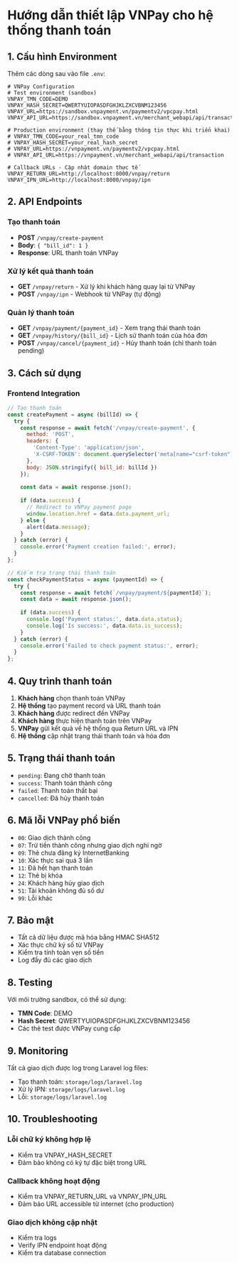 # Hướng dẫn thiết lập VNPay cho hệ thống thanh toán

## 1. Cấu hình Environment

Thêm các dòng sau vào file `.env`:

```env
# VNPay Configuration
# Test environment (sandbox)
VNPAY_TMN_CODE=DEMO
VNPAY_HASH_SECRET=QWERTYUIOPASDFGHJKLZXCVBNM123456
VNPAY_URL=https://sandbox.vnpayment.vn/paymentv2/vpcpay.html
VNPAY_API_URL=https://sandbox.vnpayment.vn/merchant_webapi/api/transaction

# Production environment (thay thế bằng thông tin thực khi triển khai)
# VNPAY_TMN_CODE=your_real_tmn_code
# VNPAY_HASH_SECRET=your_real_hash_secret
# VNPAY_URL=https://vnpayment.vn/paymentv2/vpcpay.html
# VNPAY_API_URL=https://vnpayment.vn/merchant_webapi/api/transaction

# Callback URLs - Cập nhật domain thực tế
VNPAY_RETURN_URL=http://localhost:8000/vnpay/return
VNPAY_IPN_URL=http://localhost:8000/vnpay/ipn
```

## 2. API Endpoints

### Tạo thanh toán
- **POST** `/vnpay/create-payment`
- **Body**: `{ "bill_id": 1 }`
- **Response**: URL thanh toán VNPay

### Xử lý kết quả thanh toán
- **GET** `/vnpay/return` - Xử lý khi khách hàng quay lại từ VNPay
- **POST** `/vnpay/ipn` - Webhook từ VNPay (tự động)

### Quản lý thanh toán
- **GET** `/vnpay/payment/{payment_id}` - Xem trạng thái thanh toán
- **GET** `/vnpay/history/{bill_id}` - Lịch sử thanh toán của hóa đơn
- **POST** `/vnpay/cancel/{payment_id}` - Hủy thanh toán (chỉ thanh toán pending)

## 3. Cách sử dụng

### Frontend Integration

```javascript
// Tạo thanh toán
const createPayment = async (billId) => {
  try {
    const response = await fetch('/vnpay/create-payment', {
      method: 'POST',
      headers: {
        'Content-Type': 'application/json',
        'X-CSRF-TOKEN': document.querySelector('meta[name="csrf-token"]').content
      },
      body: JSON.stringify({ bill_id: billId })
    });
    
    const data = await response.json();
    
    if (data.success) {
      // Redirect to VNPay payment page
      window.location.href = data.data.payment_url;
    } else {
      alert(data.message);
    }
  } catch (error) {
    console.error('Payment creation failed:', error);
  }
};

// Kiểm tra trạng thái thanh toán
const checkPaymentStatus = async (paymentId) => {
  try {
    const response = await fetch(`/vnpay/payment/${paymentId}`);
    const data = await response.json();
    
    if (data.success) {
      console.log('Payment status:', data.data.status);
      console.log('Is success:', data.data.is_success);
    }
  } catch (error) {
    console.error('Failed to check payment status:', error);
  }
};
```

## 4. Quy trình thanh toán

1. **Khách hàng** chọn thanh toán VNPay
2. **Hệ thống** tạo payment record và URL thanh toán
3. **Khách hàng** được redirect đến VNPay
4. **Khách hàng** thực hiện thanh toán trên VNPay
5. **VNPay** gửi kết quả về hệ thống qua Return URL và IPN
6. **Hệ thống** cập nhật trạng thái thanh toán và hóa đơn

## 5. Trạng thái thanh toán

- `pending`: Đang chờ thanh toán
- `success`: Thanh toán thành công
- `failed`: Thanh toán thất bại
- `cancelled`: Đã hủy thanh toán

## 6. Mã lỗi VNPay phổ biến

- `00`: Giao dịch thành công
- `07`: Trừ tiền thành công nhưng giao dịch nghi ngờ
- `09`: Thẻ chưa đăng ký InternetBanking
- `10`: Xác thực sai quá 3 lần
- `11`: Đã hết hạn thanh toán
- `12`: Thẻ bị khóa
- `24`: Khách hàng hủy giao dịch
- `51`: Tài khoản không đủ số dư
- `99`: Lỗi khác

## 7. Bảo mật

- Tất cả dữ liệu được mã hóa bằng HMAC SHA512
- Xác thực chữ ký số từ VNPay
- Kiểm tra tính toàn vẹn số tiền
- Log đầy đủ các giao dịch

## 8. Testing

Với môi trường sandbox, có thể sử dụng:
- **TMN Code**: DEMO
- **Hash Secret**: QWERTYUIOPASDFGHJKLZXCVBNM123456
- Các thẻ test được VNPay cung cấp

## 9. Monitoring

Tất cả giao dịch được log trong Laravel log files:
- Tạo thanh toán: `storage/logs/laravel.log`
- Xử lý IPN: `storage/logs/laravel.log`
- Lỗi: `storage/logs/laravel.log`

## 10. Troubleshooting

### Lỗi chữ ký không hợp lệ
- Kiểm tra VNPAY_HASH_SECRET
- Đảm bảo không có ký tự đặc biệt trong URL

### Callback không hoạt động
- Kiểm tra VNPAY_RETURN_URL và VNPAY_IPN_URL
- Đảm bảo URL accessible từ internet (cho production)

### Giao dịch không cập nhật
- Kiểm tra logs
- Verify IPN endpoint hoạt động
- Kiểm tra database connection 
